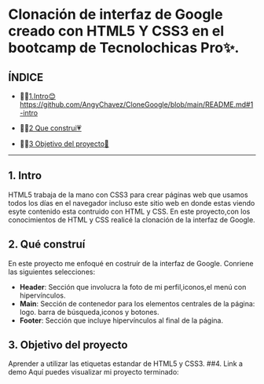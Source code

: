 # Clonación de interfaz de Google creado con HTML5 Y CSS3 en el bootcamp de Tecnolochicas Pro✨.
## ÍNDICE 
* 👍🏻[1.Intro😊](#)https://github.com/AngyChavez/CloneGoogle/blob/main/README.md#1-intro

* ☝🏻[2 Que construi💗](#)
* 💪🏻[3 Objetivo del proyecto🥇](#)
****
## 1. Intro
HTML5 trabaja de la mano con CSS3 para crear páginas web que usamos todos los días en el navegador incluso este sitio web en donde estas viendo esyte contenido esta contruido con HTML y CSS.
En este proyecto,con los conocimientos de HTML y CSS realicé la clonación de la interfaz de Google.
## 2. Qué construí
En este proyecto me enfoqué en costruír de la interfaz de Google. Conriene las siguientes selecciones:
* **Header**: Sección que involucra la foto de mi perfil,iconos,el menú con hipervínculos.
* **Main**: Sección de contenedor para los elementos centrales de la página: logo. barra de búsqueda,iconos y botones.
* **Footer**: Sección  que incluye hipervínculos al final de la página.
## 3. Objetivo del proyecto
Aprender a utilizar las etiquetas estandar de HTML5 y CSS3.
##4. Link a demo
Aquí puedes visualizar mi proyecto terminado: 


